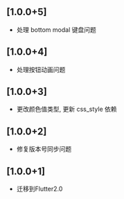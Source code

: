 ## [1.0.0+5]

* 处理 bottom modal 键盘问题

## [1.0.0+4]

* 处理按钮动画问题

## [1.0.0+3]

* 更改颜色值类型, 更新 css_style 依赖

## [1.0.0+2]

* 修复版本号同步问题

## [1.0.0+1]

* 迁移到Flutter2.0
